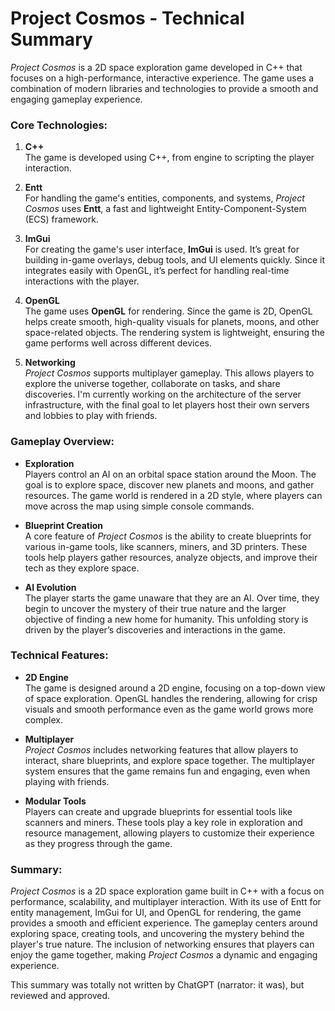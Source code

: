 # Project Cosmos - Technical Summary

*Project Cosmos* is a 2D space exploration game developed in C++ that focuses on a high-performance, interactive experience. The game uses a combination of modern libraries and technologies to provide a smooth and engaging gameplay experience.

### Core Technologies:

1. **C++**  
   The game is developed using C++, from engine to scripting the player interaction.

2. **Entt**  
   For handling the game's entities, components, and systems, *Project Cosmos* uses **Entt**, a fast and lightweight Entity-Component-System (ECS) framework. 

3. **ImGui**  
   For creating the game's user interface, **ImGui** is used. It’s great for building in-game overlays, debug tools, and UI elements quickly. Since it integrates easily with OpenGL, it’s perfect for handling real-time interactions with the player.

4. **OpenGL**  
   The game uses **OpenGL** for rendering. Since the game is 2D, OpenGL helps create smooth, high-quality visuals for planets, moons, and other space-related objects. The rendering system is lightweight, ensuring the game performs well across different devices.

5. **Networking**  
   *Project Cosmos* supports multiplayer gameplay. This allows players to explore the universe together, collaborate on tasks, and share discoveries. I'm currently working on the architecture of the server infrastructure, with the final goal to let players host their own servers and lobbies to play with friends.

### Gameplay Overview:

- **Exploration**  
  Players control an AI on an orbital space station around the Moon. The goal is to explore space, discover new planets and moons, and gather resources. The game world is rendered in a 2D style, where players can move across the map using simple console commands.

- **Blueprint Creation**  
  A core feature of *Project Cosmos* is the ability to create blueprints for various in-game tools, like scanners, miners, and 3D printers. These tools help players gather resources, analyze objects, and improve their tech as they explore space.

- **AI Evolution**  
  The player starts the game unaware that they are an AI. Over time, they begin to uncover the mystery of their true nature and the larger objective of finding a new home for humanity. This unfolding story is driven by the player’s discoveries and interactions in the game.

### Technical Features:

- **2D Engine**  
  The game is designed around a 2D engine, focusing on a top-down view of space exploration. OpenGL handles the rendering, allowing for crisp visuals and smooth performance even as the game world grows more complex.

- **Multiplayer**  
  *Project Cosmos* includes networking features that allow players to interact, share blueprints, and explore space together. The multiplayer system ensures that the game remains fun and engaging, even when playing with friends.

- **Modular Tools**  
  Players can create and upgrade blueprints for essential tools like scanners and miners. These tools play a key role in exploration and resource management, allowing players to customize their experience as they progress through the game.

### Summary:

*Project Cosmos* is a 2D space exploration game built in C++ with a focus on performance, scalability, and multiplayer interaction. With its use of Entt for entity management, ImGui for UI, and OpenGL for rendering, the game provides a smooth and efficient experience. The gameplay centers around exploring space, creating tools, and uncovering the mystery behind the player's true nature. The inclusion of networking ensures that players can enjoy the game together, making *Project Cosmos* a dynamic and engaging experience.


This summary was totally not written by ChatGPT (narrator: it was), but reviewed and approved.
